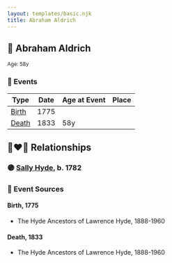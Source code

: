 ```yaml
---
layout: templates/basic.njk
title: Abraham Aldrich
---
```

## 🔵 Abraham Aldrich
<small>Age: 58y</small>

### 📆 Events

Type | Date | Age at Event | Place
------ | ------ | ------ | ------
[Birth](#event-event-2) | 1775 |  |
[Death](#event-event-3) | 1833 | 58y |

## 👩‍❤️‍👨 Relationships

### 🟣 [Sally Hyde](/people/9/93954178), b. 1782

### 📰 Event Sources

#### <a id="event-event-2"></a> Birth, 1775
* The Hyde Ancestors of Lawrence Hyde, 1888-1960

#### <a id="event-event-3"></a> Death, 1833
* The Hyde Ancestors of Lawrence Hyde, 1888-1960